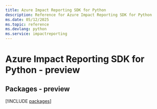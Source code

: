 ```yaml
---
title: Azure Impact Reporting SDK for Python
description: Reference for Azure Impact Reporting SDK for Python
ms.date: 05/12/2025
ms.topic: reference
ms.devlang: python
ms.service: impactreporting
---
```

# Azure Impact Reporting SDK for Python - preview
## Packages - preview
[!INCLUDE [packages](impact-reporting-index.md)]